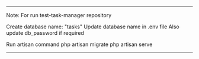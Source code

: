 ******************
Note: For run test-task-manager repository

Create database name: "tasks"
Update database name in .env file
Also update db_password if required

Run artisan command
php artisan migrate
php artisan serve
********************
